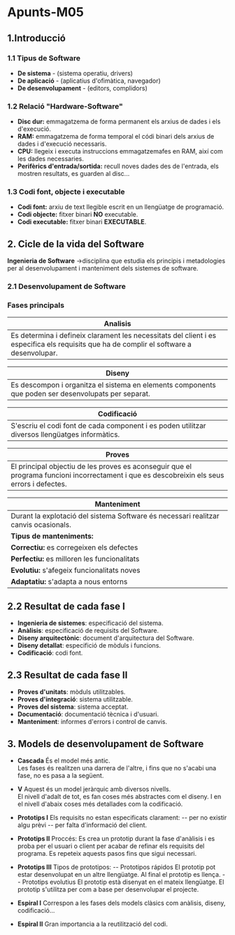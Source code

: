 # Apunts-M05
## 1.Introducció
### 1.1 Tipus de Software
- **De sistema** - (sistema operatiu, drivers)
- **De aplicació** - (aplicatius d'ofimàtica, navegador)
- **De desenvolupament** - (editors, complidors)

### 1.2 Relació "Hardware-Software"
- **Disc dur:** emmagatzema de forma permanent els arxius de dades i els d'execució.
- **RAM:** emmagatzema de forma temporal el códi binari dels arxius de dades i d'execució necessaris.
- **CPU:** llegeix i executa instruccions emmagatzemafes en RAM, així com les dades necessaries.
- **Perifèrics d'entrada/sortida:** recull noves dades des de l'entrada, els mostren resultats, es guarden al disc...

### 1.3 Codi font, objecte i executable
- **Codi font:** arxiu de text llegible escrit en un llengüatge de programació.
- **Codi objecte:** fitxer binari **NO** executable.
- **Codi executable:** fitxer binari **EXECUTABLE**.

## 2. Cicle de la vida del Software

**Ingenieria de Software** →disciplina que estudia els principis i metadologies per al desenvolupament i manteniment dels sistemes de software.

### 2.1 Desenvolupament de Software
### Fases principals
|Analisis|
|--------|
|Es determina i defineix clarament les necessitats del client i es especifica els requisits que ha de complir el software a desenvolupar.|

|Diseny|
|--------|
|Es descompon i organitza el sistema en elements components que poden ser desenvolupats per separat.|

|Codificació|
|--------|
|S'escriu el codi font de cada component i es poden utilitzar diversos llengüatges informàtics.|

|Proves|
|--------|
|El principal objectiu de les proves es aconseguir que el programa funcioni incorrectament i que es descobreixin els seus errors i defectes.|

|Manteniment|
|--------|
|Durant la explotació del sistema Software és necessari realitzar canvis ocasionals.|
|**Tipus de manteniments:**|
|**Correctiu:** es corregeixen els defectes|
|**Perfectiu:** es milloren les funcionalitats|
|**Evolutiu:** s'afegeix funcionalitats noves|
|**Adaptatiu:** s'adapta a nous entorns|

## 2.2 Resultat de cada fase I
- **Ingenieria de sistemes**: especificació del sistema.
-  **Anàlisis**: especificació de requisits del Software.
-  **Diseny arquitectònic**: document d'arquitectura del Software.
-  **Diseny detallat**: especifició de mòduls i funcions.
-  **Codificació**: codi font.

## 2.3 Resultat de cada fase II
- **Proves d'unitats**: mòduls utilitzables.
-  **Proves d'integració**: sistema utilitzable.
-  **Proves del sistema**: sistema acceptat.
-  **Documentació**: documentació tècnica i d'usuari.
-  **Manteniment**: informes d'errors i control de canvis.

## 3. Models de desenvolupament de Software

- **Cascada**
És el model més antic.  
Les fases és realitzen una darrera de l'altre, i fins que no s'acabi una fase, no es pasa a la següent.

- **V**
Aquest és un model jeràrquic amb diversos nivells.  
El nivell d'adalt de tot, es fan coses més abstractes com el diseny. I en el nivell d'abaix coses més detallades com la codificació.

- **Prototips I**
Els requisits no estan especificats clarament:
-- per no existir algu prèvi
-- per falta d'informació del client.

- **Prototips II**
Proccés:
Es crea un prototip durant la fase d'anàlisis i es proba per el usuari o client per acabar de refinar els requisits del programa.
Es repeteix aquests pasos fins que sigui necessari.

- **Prototips III**
Tipos de prototipos:
-- Prototipos rápidos
El prototip pot estar desenvolupat en un altre llengüatge.
Al final el prototip es llença.
-- Prototips evolutius
El prototip està disenyat en el mateix llengüatge.
El prototip s'utilitza per com a base per desenvolupar el projecte.

- **Espiral I**
Correspon a les fases dels models clàsics com anàlisis, diseny, codificació...
- **Espiral II**
Gran importancia a la reutilització del codi.
